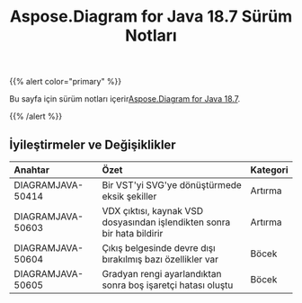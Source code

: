 ﻿---
title: Aspose.Diagram for Java 18.7 Sürüm Notları
type: docs
weight: 60
url: /tr/java/aspose-diagram-for-java-18-7-release-notes/
---
{{% alert color="primary" %}} 

 Bu sayfa için sürüm notları içerir[Aspose.Diagram for Java 18.7](https://docs.aspose.com/diagram/java/aspose-diagram-for-java-18-7-release-notes/).

{{% /alert %}} 
## **İyileştirmeler ve Değişiklikler**

|**Anahtar**|**Özet**|**Kategori**|
|:- |:- |:- |
|DIAGRAMJAVA-50414|Bir VST'yi SVG'ye dönüştürmede eksik şekiller|Artırma|
|DIAGRAMJAVA-50603|VDX çıktısı, kaynak VSD dosyasından işlendikten sonra bir hata bildirir|Artırma|
|DIAGRAMJAVA-50604|Çıkış belgesinde devre dışı bırakılmış bazı özellikler var|Böcek|
|DIAGRAMJAVA-50605|Gradyan rengi ayarlandıktan sonra boş işaretçi hatası oluştu|Böcek|

